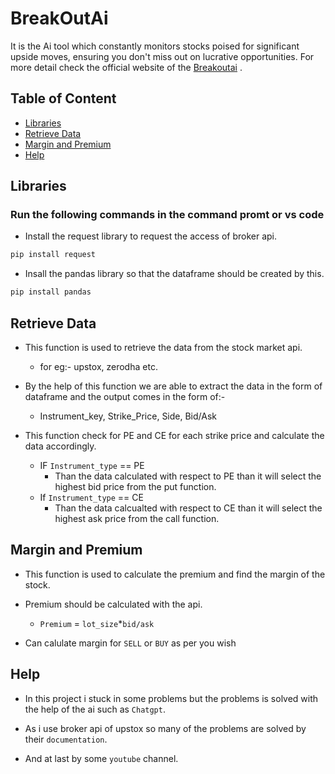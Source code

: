 # BreakOutAi
It is the Ai tool which constantly monitors stocks poised for significant upside moves, ensuring you don't miss out on lucrative opportunities.
For more detail check the official website of the [Breakoutai](https://breakoutai.tech/) .

## Table of Content
- [Libraries](#Libraries)
- [Retrieve Data](#Retrieve-Data)
- [Margin and Premium](#Margin-and-Premium)
- [Help](#Help)


## Libraries
### Run the following commands in the command promt or vs code 
- Install the request library to request the access of broker api.
```bash
pip install request
```
- Insall the pandas library so that the dataframe should be created by this.
```bash
pip install pandas
```
## Retrieve Data
- This function is used to retrieve the data from the stock market api.
    - for eg:- upstox, zerodha etc.
    
- By the help of this function we are able to extract the data in the form of dataframe and the output comes in the form of:-
    - Instrument_key, Strike_Price, Side, Bid/Ask
  
- This function check for PE and CE for each strike price and calculate the data accordingly.
    
    - IF `Instrument_type` == PE
        - Than the data calculated with respect to PE than it will select the highest bid price from the put function.
    - If `Instrument_type` == CE
        - Than the data calcualted with respect to CE than it will select the highest ask price from the call function.

## Margin and Premium
- This function is used to calculate the premium and find the margin of the stock.
  
- Premium should be calculated with the api.
    - `Premium` = `lot_size`*`bid/ask`     

- Can calulate margin for `SELL` or `BUY` as per you wish

## Help
- In this project i stuck in some problems but the problems is solved with the help of the ai such as `Chatgpt`.

- As i use broker api of upstox so many of the problems are solved by their `documentation`.

- And at last by some `youtube` channel.
